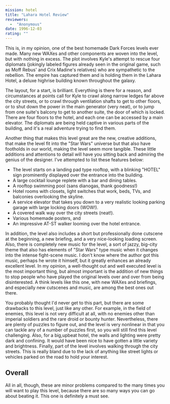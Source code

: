 ```yaml
---
mission: hotel
title: "Lahara Hotel Review"
reviewers: 
  -  "Anonymous"
date: 1996-12-03
rating: ""
---
```


This is, in my opinion, one of the best homemade Dark Forces levels ever made. Many new WAXes and other components are woven into the level, but with nothing in excess. The plot involves Kyle's attempt to rescue four diplomats (jokingly labeled figures already seen in the original game, such as Moff Rebus' and Crix Madine's relatives) who are sympathetic to the rebellion. The empire has captured them and is holding them in the Lahara Hotel, a deluxe highrise building known throughout the galaxy.

The layout, for a start, is brilliant. Everything is there for a reason, and circumstances at points call for Kyle to crawl along narrow ledges far above the city streets, or to crawl through ventilation shafts to get to other floors, or to shut down the power in the main generator (very neat), or to jump from one suite's balcony to get to another suite, the door of which is locked. There are four floors to the hotel, and each one can be accessed by a main elevator. The diplomats are being held captive in various parts of the building, and it's a real adventure trying to find them.

Another thing that makes this level great are the new, creative additions, that make the level fit into the "Star Wars" universe but that also have footholds in our world, making the level seem more tangible. These little additions and attentions to detail will have you sitting back and admiring the genius of the designer. I've attempted to list these features below:

* The level starts on a landing pad type rooftop, with a blinking "HOTEL" sign prominently displayed over the entrance into the building.
* A large cocktail lounge replete with a bar and dining tables.
* A rooftop swimming pool (sans dianogas, thank goodness!)
* Hotel rooms with closets, light switches that work, beds, TVs, and balconies overlooking the skyline.
* A service elevator that takes you down to a very realistic looking parking garage with large locking doors (WOW!).
* A covered walk way over the city streets (neat!).
* Various homemade posters, and
* An impressive AT-ST walker looming over the hotel entrance.

In addition, the level also includes a short but professionally done cutscene at the beginning, a new briefing, and a very nice-looking loading screen. Also, there is completely new music for the level, a sort of jazzy, big-city theme that also has elements of "Star Wars" type music when it changes into the intense fight-scene music. I don't know where the author got this music, perhaps he wrote it himself, but it greatly enhances an already excellent level. In my opinion, a well-thought out and well executed level is the most important thing, but almost important is the addition of new things to stop people who have played the original levels over and over from being disinterested. A think levels like this one, with new WAXes and briefings, and especially new cutscenes and music, are among the best ones out there.

You probably thought I'd never get to this part, but there are some drawbacks to this level, just like any other. For example, in the field of enemies, this level is not very difficult at all, with no enemies other than imperial soldiers and the rare droid or bounty hunter. Nevertheless, there are plenty of puzzles to figure out, and the level is very nonlinear in that you can tackle any of a number of puzzles first, so you will still find this level challenging. Also, for a big,upbeat hotel, the walls and lighting were pretty dark and confining. It would have been nice to have gotten a little variety and brightness. Finally, part of the level involves walking through the city streets. This is really bland due to the lack of anything like street lights or vehicles parked on the road to hold your interest.

## Overall

All in all, though, these are minor problems compared to the many times you will want to play this level, because there are so many ways you can go about beating it. This one is definitely a must see.
